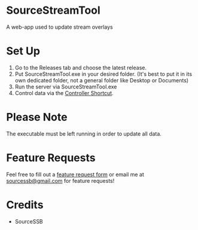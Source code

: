 
# SourceStreamTool
A web-app used to update stream overlays

# Set Up
1. Go to the Releases tab and choose the latest release.
2. Put SourceStreamTool.exe in your desired folder. (It's best to put it in its own dedicated folder, not a general folder like Desktop or Documents)
3. Run the server via SourceStreamTool.exe
4. Control data via the [Controller Shortcut](http://localhost:5000/).

# Please Note
The executable must be left running in order to update all data.

# Feature Requests
Feel free to fill out a [feature request form](https://docs.google.com/forms/d/e/1FAIpQLSfelN7yE6UQMdmEjFPVqRwA8UQfZCwiILYk8GxvQOBBd6IF0w/viewform) or email me at sourcessb@gmail.com for feature requests!

# Credits
- SourceSSB
